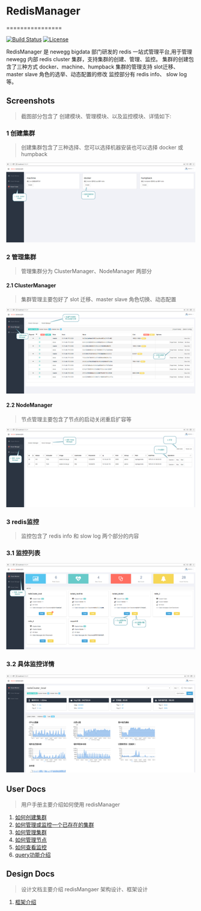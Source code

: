 # RedisManager
================

[![Build Status](https://travis-ci.org/ngbdf/redis-manager.svg?branch=master)](https://travis-ci.org/ngbdf/redis-manager)
[![License](https://img.shields.io/badge/License-Apache%202.0-blue.svg)](https://www.apache.org/licenses/LICENSE-2.0)

RedisManager 是 newegg bigdata 部门研发的 redis 一站式管理平台,用于管理 newegg 内部 redis cluster 集群，支持集群的创建、管理、监控。
集群的创建包含了三种方式 docker、machine、humpback
集群的管理支持 slot迁移、master slave 角色的选举、动态配置的修改
监控部分有 redis info、 slow log 等。

## Screenshots
> 截图部分包含了 创建模块、管理模块、以及监控模块、详情如下:
### 1 创建集群
> 创建集群包含了三种选择、您可以选择机器安装也可以选择 docker 或 humpback
<img src="./docs/images/create.png"/>

### 2 管理集群
> 管理集群分为 ClusterManager、NodeManager 两部分

#### 2.1 ClusterManager
> 集群管理主要包好了 slot 迁移、master slave 角色切换、动态配置
<img src="./docs/images/cluster-manager.png"/>

#### 2.2 NodeManager
> 节点管理主要包含了节点的启动关闭重启扩容等
<img src="./docs/images/node-manager.png"/>

### 3 redis监控
> 监控包含了 redis info 和 slow log 两个部分的内容

### 3.1 监控列表
<img src="./docs/images/monitor-list.png"/>

### 3.2 具体监控详情
<img src="./docs/images/monitor-detail.png"/>

## User Docs
> 用户手册主要介绍如何使用 redisManager

1. [如何创建集群](/docs/README.md)
2. [如何管理或监控一个已存在的集群](/docs/README.md)
3. [如何管理集群](/docs/README.md)
4. [如何管理节点](/docs/README.md)
5. [如何查看监控](/docs/README.md)
6. [query功能介绍](/docs/README.md)

## Design Docs
> 设计文档主要介绍 redisMangaer 架构设计、框架设计

1. [框架介绍](/docs/frame-design.md)